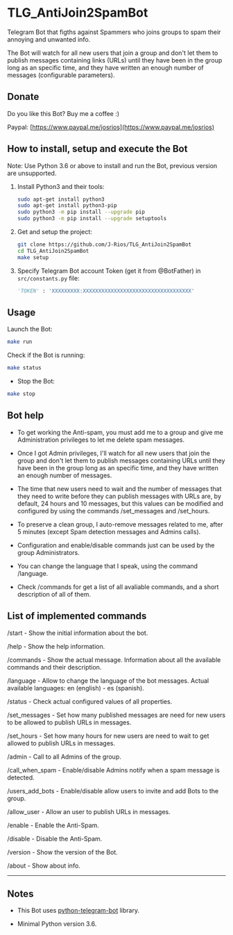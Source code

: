 # TLG_AntiJoin2SpamBot

Telegram Bot that figths against Spammers who joins groups to spam their annoying and unwanted info.

The Bot will watch for all new users that join a group and don't let them to publish messages containing links (URLs) until they have been in the group long as an specific time, and they have written an enough number of messages (configurable parameters).

## Donate

Do you like this Bot? Buy me a coffee :)

Paypal:
[https://www.paypal.me/josrios](https://www.paypal.me/josrios)

## How to install, setup and execute the Bot

Note: Use Python 3.6 or above to install and run the Bot, previous version are unsupported.

1. Install Python3 and their tools:

    ```bash
    sudo apt-get install python3
    sudo apt-get install python3-pip
    sudo python3 -m pip install --upgrade pip
    sudo python3 -m pip install --upgrade setuptools
    ```

2. Get and setup the project:

    ```bash
    git clone https://github.com/J-Rios/TLG_AntiJoin2SpamBot
    cd TLG_AntiJoin2SpamBot
    make setup
    ```

3. Specify Telegram Bot account Token (get it from @BotFather) in `src/constants.py` file:

    ```python
    'TOKEN' : 'XXXXXXXXX:XXXXXXXXXXXXXXXXXXXXXXXXXXXXXXXXXXX'
    ```

## Usage

Launch the Bot:

```bash
make run
```

Check if the Bot is running:

```bash
make status
```

- Stop the Bot:

```bash
make stop
```

## Bot help

- To get working the Anti-spam, you must add me to a group and give me Administration privileges to let me delete spam messages.

- Once I got Admin privileges, I'll watch for all new users that join the group and don't let them to publish messages containing URLs until they have been in the group long as an specific time, and they have written an enough number of messages.

- The time that new users need to wait and the number of messages that they need to write before they can publish messages with URLs are, by default, 24 hours and 10 messages, but this values can be modified and configured by using the commands /set_messages and /set_hours.

- To preserve a clean group, I auto-remove messages related to me, after 5 minutes (except Spam detection messages and Admins calls).

- Configuration and enable/disable commands just can be used by the group Administrators.

- You can change the language that I speak, using the command /language.

- Check /commands for get a list of all avaliable commands, and a short description of all of them.

## List of implemented commands

/start - Show the initial information about the bot.

/help - Show the help information.

/commands - Show the actual message. Information about all the available commands and their description.

/language - Allow to change the language of the bot messages. Actual available languages: en (english) - es (spanish).

/status - Check actual configured values of all properties.

/set_messages - Set how many published messages are need for new users to be allowed to publish URLs in messages.

/set_hours - Set how many hours for new users are need to wait to get allowed to publish URLs in messages.

/admin - Call to all Admins of the group.

/call_when_spam - Enable/disable Admins notify when a spam message is detected.

/users_add_bots - Enable/disable allow users to invite and add Bots to the group.

/allow_user - Allow an user to publish URLs in messages.

/enable - Enable the Anti-Spam.

/disable - Disable the Anti-Spam.

/version - Show the version of the Bot.

/about - Show about info.

-------------------------------------------------------------------------------------------------------------------------

## Notes

- This Bot uses [python-telegram-bot](https://github.com/python-telegram-bot/python-telegram-bot) library.

- Minimal Python version 3.6.
